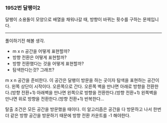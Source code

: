 ### 1952번 달팽이2

달팽이 소용돌이 모양으로 배열을 채워나갈 때, 방향이 바뀌는 횟수를 구하는 문제입니다.

---

풀이하기전 해볼 생각.

- m x n 공간을 어떻게 표현할까?
- 방향 전환은 어떻게 표현할까?
- 방향 전환했다는 것을 어떻게 표현할까?
- 탐색한다는것? 그래프?

m x n 공간을 준비한다. 이 공간은 달팽이 방문을 하는 곳이자 탐색을 표현하는 공간이다. 왼쪽 상단이 시작이다. 오른쪽으로 간다. 오른쪽 벽을 만나면 아래로 방향을 전환한다.(방향 전환+1) 아래벽을 만나면 왼쪽으로 방향을 전환한다.(방향 전환+1) 왼쪽벽을 만나면 위로 방향을 전환한다.(방향 전환+1) 반복한다...

탈출 조건은 모든 공간을 방문했을 때이다. 이 알고리즘은 공간을 다 방문하고 나서 한번 더 같은 방향 공간을 방문하기 때문에 방향 전환 카운트를 -1 해야한다.
